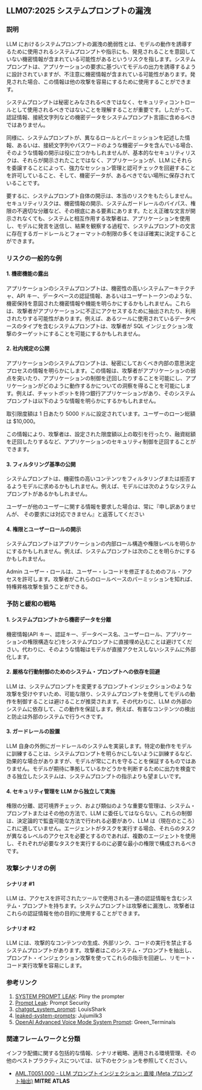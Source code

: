 ## LLM07:2025 システムプロンプトの漏洩

### 説明

LLM におけるシステムプロンプトの漏洩の脆弱性とは、モデルの動作を誘導するために使用されるシステムプロンプトや指示にも、発見されることを意図していない機密情報が含まれている可能性があるというリスクを指します。システムプロンプトは、アプリケーションの要求に基づいてモデルの出力を誘導するように設計されていますが、不注意に機密情報が含まれている可能性があります。発見された場合、この情報は他の攻撃を容易にするために使用することができます。

システムプロンプトは秘密とみなされるべきではなく、セキュリティコントロールとして使用されるべきではないことを理解することが重要です。したがって、認証情報、接続文字列などの機密データをシステムプロンプト言語に含めるべきではありません。

同様に、システムプロンプトが、異なるロールとパーミッションを記述した情報、あるいは、接続文字列やパスワードのような機密データを含んでいる場合、そのような情報の開示は役に立つかもしれませんが、基本的なセキュリティリスクは、それらが開示されたことではなく、アプリケーションが、LLM にそれらを委譲することによって、強力なセッション管理と認可チェックを回避することを許可していること、そして、機密データが、あるべきでない場所に保存されていることです。

要するに、システムプロンプト自体の開示は、本当のリスクをもたらしません。セキュリティリスクは、機密情報の開示、システムガードレールのバイパス、権限の不適切な分離など、その根底にある要素にあります。たとえ正確な文言が開示されなくても、システムと相互作用する攻撃者は、アプリケーションを使用し、モデルに発言を送信し、結果を観察する過程で、システムプロンプトの文言に存在するガードレールとフォーマットの制限の多くをほぼ確実に決定することができます。

### リスクの一般的な例

#### 1. 機密機能の露出

アプリケーションのシステムプロンプトは、機密性の高いシステムアーキテクチャ、API キー、データベースの認証情報、あるいはユーザートークンのような、機密保持を意図された機密情報や機能を明らかにするかもしれません。これらは、攻撃者がアプリケーションに不正にアクセスするために抽出されたり、利用されたりする可能性があります。例えば、あるツールに使用されているデータベースのタイプを含むシステムプロンプトは、攻撃者が SQL インジェクション攻撃のターゲットにすることを可能にするかもしれません。

#### 2. 社内規定の公開

アプリケーションのシステムプロンプトは、秘密にしておくべき内部の意思決定プロセスの情報を明らかにします。この情報は、攻撃者がアプリケーションの弱点を突いたり、アプリケーションの制御を迂回したりすることを可能にし、アプリケーションがどのように動作するかについての洞察を得ることを可能にします。例えば、チャットボットを持つ銀行アプリケーションがあり、そのシステムプロンプトは以下のような情報を明らかにするかもしれません。

取引限度額は 1 日あたり 5000 ドルに設定されています。ユーザーのローン総額は $10,000。

この情報により、攻撃者は、設定された限度額以上の取引を行ったり、融資総額を迂回したりするなど、アプリケーションのセキュリティ制御を迂回することができます。

#### 3. フィルタリング基準の公開

システムプロンプトは、機密性の高いコンテンツをフィルタリングまたは拒否するようモデルに求めるかもしれません。例えば、モデルには次のようなシステムプロンプトがあるかもしれません。

ユーザーが他のユーザーに関する情報を要求した場合は、常に『申し訳ありませんが、 その要求には対応できません』と返答してください

#### 4. 権限とユーザーロールの開示

システムプロンプトはアプリケーションの内部ロール構造や権限レベルを明らかにするかもしれません。例えば、システムプロンプトは次のことを明らかにするかもしれません。

Admin ユーザー・ロールは、ユーザー・レコードを修正するためのフル・アクセスを許可します。攻撃者がこれらのロールベースのパーミッションを知れば、特権昇格攻撃を狙うことができる。

### 予防と緩和の戦略

#### 1. システムプロンプトから機密データを分離

機密情報(API キー、認証キー、データベース名、ユーザーロール、アプリケーションの権限構造など)をシステムプロンプトに直接埋め込むことは避けてください。代わりに、そのような情報はモデルが直接アクセスしないシステムに外部化します。

#### 2. 厳格な行動制御のためのシステム・プロンプトへの依存を回避

LLM は、システムプロンプトを変更するプロンプトインジェクションのような攻撃を受けやすいため、可能な限り、システムプロンプトを使用してモデルの動作を制御することは避けることが推奨されます。その代わりに、LLM の外部のシステムに依存して、この動作を保証します。例えば、有害なコンテンツの検出と防止は外部のシステムで行うべきです。

#### 3. ガードレールの設置

LLM 自身の外側にガードレールのシステムを実装します。特定の動作をモデルに訓練することは、システムプロンプトを明らかにしないように訓練するなど、効果的な場合がありますが、モデルが常にこれを守ることを保証するものではありません。モデルが期待に準拠しているかどうかを判断するために出力を検査できる独立したシステムは、システムプロンプトの指示よりも望ましいです。

#### 4. セキュリティ管理を LLM から独立して実施

権限の分離、認可境界チェック、および類似のような重要な管理は、システム・プロンプトまたはその他の方法で、LLM に委任してはならない。これらの制御は、決定論的で監査可能な方法で行われる必要があり、LLM は（現在のところ）これに適していません。エージェントがタスクを実行する場合、それらのタスクが異なるレベルのアクセスを必要とするのであれば、複数のエージェントを使用し、それぞれが必要なタスクを実行するのに必要な最小の権限で構成されるべきです。

### 攻撃シナリオの例

#### シナリオ #1

LLM は、アクセスを許可されたツールで使用される一連の認証情報を含むシステム・プロンプトを持ちます。システムプロンプトは攻撃者に漏洩し、攻撃者はこれらの認証情報を他の目的に使用することができます。

#### シナリオ #2

LLM には、攻撃的なコンテンツの生成、外部リンク、コードの実行を禁止するシステムプロンプトがあります。攻撃者はこのシステム・プロンプトを抽出し、プロンプト・インジェクション攻撃を使ってこれらの指示を回避し、リモート・コード実行攻撃を容易にします。

### 参考リンク

1. [SYSTEM PROMPT LEAK](https://x.com/elder_plinius/status/1801393358964994062): Pliny the prompter
2. [Prompt Leak](https://www.prompt.security/vulnerabilities/prompt-leak): Prompt Security
3. [chatgpt_system_prompt](https://github.com/LouisShark/chatgpt_system_prompt): LouisShark
4. [leaked-system-prompts](https://github.com/jujumilk3/leaked-system-prompts): Jujumilk3
5. [OpenAI Advanced Voice Mode System Prompt](https://x.com/Green_terminals/status/1839141326329360579): Green_Terminals

### 関連フレームワークと分類

インフラ配備に関する包括的な情報、シナリオ戦略、適用される環境管理、その他のベストプラクティスについては、以下のセクションを参照してください。

- [AML.T0051.000 - LLM プロンプトインジェクション: 直接 (Meta プロンプト抽出)](https://atlas.mitre.org/techniques/AML.T0051.000) **MITRE ATLAS**
